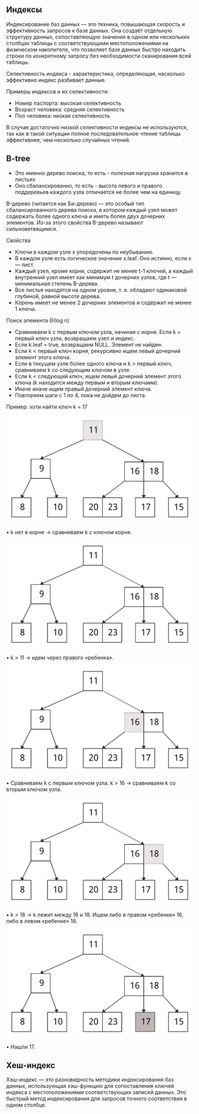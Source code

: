 ## Индексы

Индексирование баз данных — это техника, повышающая скорость и эффективность запросов к базе данных. Она создаёт отдельную структуру данных, сопоставляющую значения в одном или нескольких столбцах таблицы с соответствующими местоположениями на физическом накопителе, что позволяет базе данных быстро находить строки по конкретному запросу без необходимости сканирования всей таблицы.

Селективность индекса -  характеристика, определяющая, насколько эффективно индекс разбивает данные.

Примеры индексов и их селективности:
- Номер паспорта: высокая селективность
- Возраст человека: средняя селективность
- Пол человека: низкая селективность

В случае достаточно низкой селективности индексы не используются, так как в такой ситуации полное последовательное чтение таблицы эффективнее, чем несколько случайных чтений.

## B-tree

- Это именно дерево поиска, то есть - полезная нагрузка хранится в листьях
- Оно сбалансированно, то есть - высота левого и правого поддеревьев каждого узла отличается не более чем на единицу.

B-дерево (читается как Би-дерево) — это особый тип сбалансированного дерева поиска, в котором каждый узел может содержать более одного ключа и иметь более двух дочерних элементов. Из-за этого свойства B-дерево называют сильноветвящимся. 

Свойства
- Ключи в каждом узле x упорядочены по неубыванию.
- В каждом узле есть логическое значение x.leaf. Оно истинно, если x — лист.
- Каждый узел, кроме корня, содержит не менее t-1 ключей, а каждый внутренний узел имеет как минимум t дочерних узлов, где t — минимальная степень B-дерева.
- Все листья находятся на одном уровне, т. е. обладают одинаковой глубиной, равной высоте дерева.
- Корень имеет не менее 2 дочерних элементов и содержит не менее 1 ключа.

Поиск элемента Θ(log n)

- Сравниваем k с первым ключом узла, начиная с корня. Если k = первый ключ узла, возвращаем узел и индекс.
- Если k.leaf = true, возвращаем NULL. Элемент не найден.
- Если k < первый ключ корня, рекурсивно ищем левый дочерний элемент этого ключа.
- Если в текущем узле более одного ключа и k > первый ключ, сравниваем k со следующим ключом в узле.
- Если k < следующий ключ, ищем левый дочерний элемент этого ключа (k находится между первым и вторым ключами).
- Иначе иначе ищем правый дочерний элемент ключа.
- Повторяем шаги с 1 по 4, пока не дойдем до листа.

Пример: хоти найти ключ k = 17

![img_2.png](imgs/img_2.png)

• k нет в корне → сравниваем k с ключом корня.

![img_3.png](imgs/img_3.png)

• k > 11 → идем через правого «ребенка».

![img_4.png](imgs/img_4.png)

• Сравниваем k с первым ключом узла: k > 16 → сравниваем k со вторым ключом узла. 

![img_5.png](imgs/img_5.png)

• k > 18 → k лежит между 16 и 18. Ищем либо в правом «ребенке» 16, либо в левом «ребенке» 18.

![img_6.png](imgs/img_6.png)

• Нашли 17.

## Хеш-индекс

Хэш-индекс — это разновидность методики индексирования баз данных, использующая хэш-функцию для сопоставления ключей индекса с местоположениями соответствующих записей данных. Это быстрый метод индексирования для запросов точного соответствия в одном столбце.
